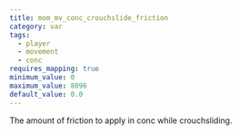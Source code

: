 ```yaml
---
title: mom_mv_conc_crouchslide_friction
category: var
tags:
  - player
  - movement
  - conc
requires_mapping: true
minimum_value: 0
maximum_value: 8096
default_value: 0.0
---
```


The amount of friction to apply in conc while crouchsliding.